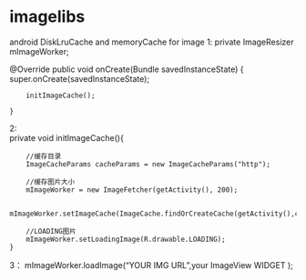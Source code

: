 imagelibs
=========

android DiskLruCache and memoryCache for image
1:
  private ImageResizer mImageWorker;
  
  @Override
    public void onCreate(Bundle savedInstanceState) {
        super.onCreate(savedInstanceState);
        
        initImageCache();
      
    }
2:  
  private void initImageCache(){
  
        //缓存目录
        ImageCacheParams cacheParams = new ImageCacheParams("http");
        
        //缓存图片大小
        mImageWorker = new ImageFetcher(getActivity(), 200);
        
        mImageWorker.setImageCache(ImageCache.findOrCreateCache(getActivity(),cacheParams));
        
        //LOADING图片
        mImageWorker.setLoadingImage(R.drawable.LOADING);
    }
    
3：
 mImageWorker.loadImage(“YOUR IMG URL”,your ImageView WIDGET );
